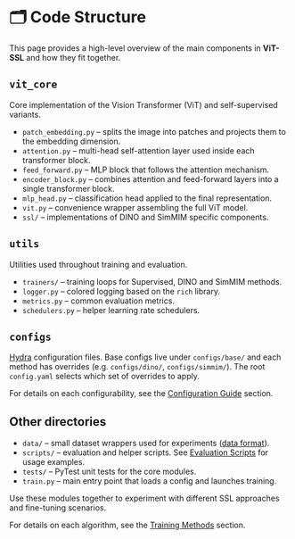 # 🗂️ Code Structure

This page provides a high-level overview of the main components in **ViT-SSL** and how they fit together.

## `vit_core`
Core implementation of the Vision Transformer (ViT) and self-supervised variants.

- `patch_embedding.py` – splits the image into patches and projects them to the embedding dimension.
- `attention.py` – multi-head self-attention layer used inside each transformer block.
- `feed_forward.py` – MLP block that follows the attention mechanism.
- `encoder_block.py` – combines attention and feed-forward layers into a single transformer block.
- `mlp_head.py` – classification head applied to the final representation.
- `vit.py` – convenience wrapper assembling the full ViT model.
- `ssl/` – implementations of DINO and SimMIM specific components.

## `utils`
Utilities used throughout training and evaluation.

- `trainers/` – training loops for Supervised, DINO and SimMIM methods.
- `logger.py` – colored logging based on the `rich` library.
- `metrics.py` – common evaluation metrics.
- `schedulers.py` – helper learning rate schedulers.

## `configs`
[Hydra](https://hydra.cc/) configuration files. Base configs live under `configs/base/` and each method has overrides (e.g. `configs/dino/`, `configs/simmim/`). The root `config.yaml` selects which set of overrides to apply.

For details on each configurability, see the [Configuration Guide](configs.md) section.

## Other directories

- `data/` – small dataset wrappers used for experiments ([data format](data.md)).
- `scripts/` – evaluation and helper scripts. See [Evaluation Scripts](evaluation.md) for usage examples.
- `tests/` – PyTest unit tests for the core modules.
- `train.py` – main entry point that loads a config and launches training.

Use these modules together to experiment with different SSL approaches and fine-tuning scenarios.

For details on each algorithm, see the [Training Methods](training/index.md) section.